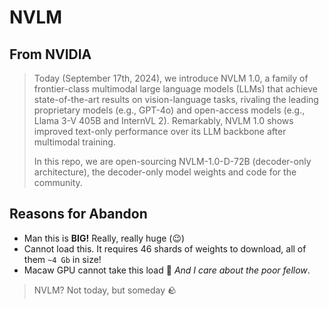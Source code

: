 # NVLM

##  From NVIDIA

> Today (September 17th, 2024), we introduce NVLM 1.0, a family of frontier-class multimodal large language models (LLMs) that achieve state-of-the-art results on vision-language tasks, rivaling the leading proprietary models (e.g., GPT-4o) and open-access models (e.g., Llama 3-V 405B and InternVL 2). Remarkably, NVLM 1.0 shows improved text-only performance over its LLM backbone after multimodal training.
>
>
> In this repo, we are open-sourcing NVLM-1.0-D-72B (decoder-only architecture), the decoder-only model weights and code for the community.

## Reasons for Abandon

- Man this is **BIG!** Really, really huge (😉)
- Cannot load this. It requires 46 shards of weights to download, all of them `~4 Gb` in size!
- Macaw GPU cannot take this load 🥲 _And I care about the poor fellow_.

> NVLM? Not today, but someday 🪨
